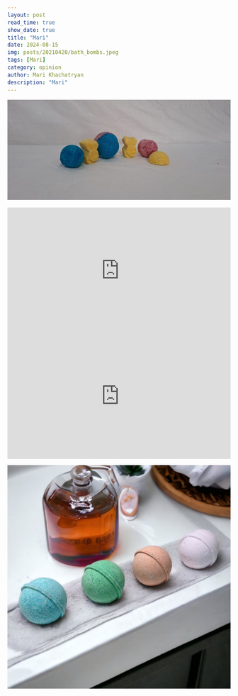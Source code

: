 ```yaml
---
layout: post
read_time: true
show_date: true
title: "Mari"
date: 2024-08-15
img: posts/20210420/bath_bombs.jpeg
tags: [Mari]
category: opinion
author: Mari Khachatryan
description: "Mari"
---
```


   

![Լոգանքի Ռումբեր](./assets/img/posts/20210420/bath_bombs_1.jpeg)

 


<div style="position: relative; padding-bottom: 56.25%; height: 0; overflow: hidden; max-width: 100%; background: #000;">
  <iframe src="https://www.youtube.com/embed/KmE0q1BRH8g" style="position: absolute; top: 0; left: 0; width: 100%; height: 100%;" frameborder="0" allow="accelerometer; autoplay; clipboard-write; encrypted-media; gyroscope; picture-in-picture" allowfullscreen></iframe>
</div>




<div style="position: relative; padding-bottom: 56.25%; height: 0; overflow: hidden; max-width: 100%; background: #000;">
  <iframe src="https://www.youtube.com/embed/YxeknHmy1LU" style="position: absolute; top: 0; left: 0; width: 100%; height: 100%;" frameborder="0" allow="accelerometer; autoplay; clipboard-write; encrypted-media; gyroscope; picture-in-picture" allowfullscreen></iframe>
</div>



![Լոգանքի Ռումբեր](./assets/img/posts/20210420/bath_bombs_2.jpeg)
